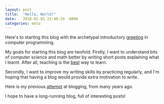 ```yaml
---
layout: post
title:  "Hello, World!"
date:   2018-02-01 22:40:29 -0800
categories: meta
---
```


Here's to starting this blog with the archetypal introductory [greeting](http://en.wikipedia.org/wiki/%22Hello,_World!%22_program) in computer programming.

My goals for starting this blog are twofold. Firstly, I want to understand bits of computer science and math better by writing short posts explaining what I learnt. After all, teaching
is the [best](https://lifehacker.com/the-feynman-technique-helps-you-study-faster-and-retain-1790501936) way to learn.

Secondly, I want to improve my writing skills by practicing regularly, and I'm hoping that
having a blog would provide extra motivation to write.

Here is my previous [attempt](http://theprocrastinator.wordpress.com) at blogging, from many years ago.

I hope to have a long-running blog, full of interesting posts! 